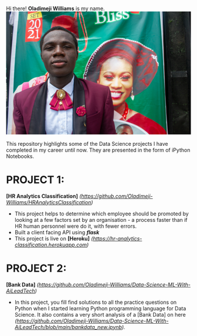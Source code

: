 Hi there!
**Oladimeji Williams** is my name.
![Williams Picture](https://github.com/Oladimeji-Williams/images/blob/92408ff899d0ae4eb777d4e95b1c7858979eea10/IMG_1262.jpg)

This repository highlights some of the Data Science projects I have completed in my career until now. They are presented in the form of iPython Notebooks.

# PROJECT 1: 
  **[HR Analytics Classification]** _(https://github.com/Oladimeji-Williams/HRAnalyticsClassification)_
  * This project helps to determine which employee should be promoted by looking at a few factors set by an
organisation - a process faster than if HR human personnel were do it, with fewer errors.
  * Built a client facing API using **_flask_**
  * This project is live on **[Heroku]** _(https://hr-analytics-classification.herokuapp.com)_

# PROJECT 2:
  **[Bank Data]** _(https://github.com/Oladimeji-Williams/Data-Science-ML-With-AiLeadTech)_
  * In this project, you fill find solutions to all the practice questions on Python when I started learning Python programming language for Data Science. It also contains a very short analysis of a [Bank Data] on here _(https://github.com/Oladimeji-Williams/Data-Science-ML-With-AiLeadTech/blob/main/bankdata_new.ipynb)._
